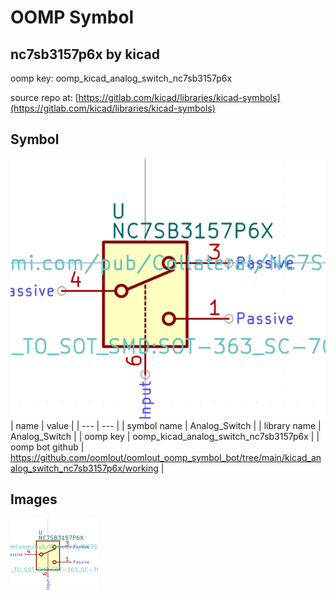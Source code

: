# OOMP Symbol  
## nc7sb3157p6x  by kicad  
  
oomp key: oomp_kicad_analog_switch_nc7sb3157p6x  
  
source repo at: [https://gitlab.com/kicad/libraries/kicad-symbols](https://gitlab.com/kicad/libraries/kicad-symbols)  
## Symbol  
  
[![working.png](working_600.png)](working.png)  
| name | value | 
| --- | --- | 
| symbol name | Analog_Switch | 
| library name | Analog_Switch | 
| oomp key | oomp_kicad_analog_switch_nc7sb3157p6x | 
| oomp bot github | https://github.com/oomlout/oomlout_oomp_symbol_bot/tree/main/kicad_analog_switch_nc7sb3157p6x/working | 
## Images  
  
[![working.png](working_140.png)](working.png)  
